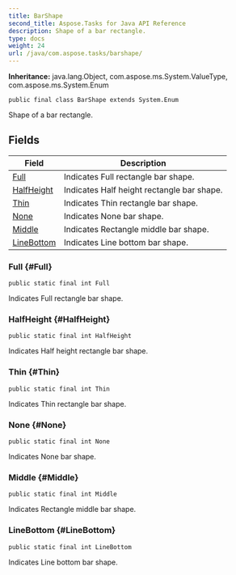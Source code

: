 ```yaml
---
title: BarShape
second_title: Aspose.Tasks for Java API Reference
description: Shape of a bar rectangle.
type: docs
weight: 24
url: /java/com.aspose.tasks/barshape/
---
```


**Inheritance:**
java.lang.Object, com.aspose.ms.System.ValueType, com.aspose.ms.System.Enum
```
public final class BarShape extends System.Enum
```

Shape of a bar rectangle.
## Fields

| Field | Description |
| --- | --- |
| [Full](#Full) | Indicates Full rectangle bar shape. |
| [HalfHeight](#HalfHeight) | Indicates Half height rectangle bar shape. |
| [Thin](#Thin) | Indicates Thin rectangle bar shape. |
| [None](#None) | Indicates None bar shape. |
| [Middle](#Middle) | Indicates Rectangle middle bar shape. |
| [LineBottom](#LineBottom) | Indicates Line bottom bar shape. |
### Full {#Full}
```
public static final int Full
```


Indicates Full rectangle bar shape.

### HalfHeight {#HalfHeight}
```
public static final int HalfHeight
```


Indicates Half height rectangle bar shape.

### Thin {#Thin}
```
public static final int Thin
```


Indicates Thin rectangle bar shape.

### None {#None}
```
public static final int None
```


Indicates None bar shape.

### Middle {#Middle}
```
public static final int Middle
```


Indicates Rectangle middle bar shape.

### LineBottom {#LineBottom}
```
public static final int LineBottom
```


Indicates Line bottom bar shape.

